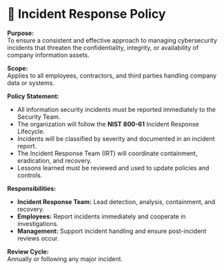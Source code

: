 # 🚨 Incident Response Policy

**Purpose:**  
To ensure a consistent and effective approach to managing cybersecurity incidents that threaten the confidentiality, integrity, or availability of company information assets.

**Scope:**  
Applies to all employees, contractors, and third parties handling company data or systems.

**Policy Statement:**  
- All information security incidents must be reported immediately to the Security Team.  
- The organization will follow the **NIST 800-61** Incident Response Lifecycle.  
- Incidents will be classified by severity and documented in an incident report.  
- The Incident Response Team (IRT) will coordinate containment, eradication, and recovery.  
- Lessons learned must be reviewed and used to update policies and controls.  

**Responsibilities:**  
- **Incident Response Team:** Lead detection, analysis, containment, and recovery.  
- **Employees:** Report incidents immediately and cooperate in investigations.  
- **Management:** Support incident handling and ensure post-incident reviews occur.

**Review Cycle:**  
Annually or following any major incident.
